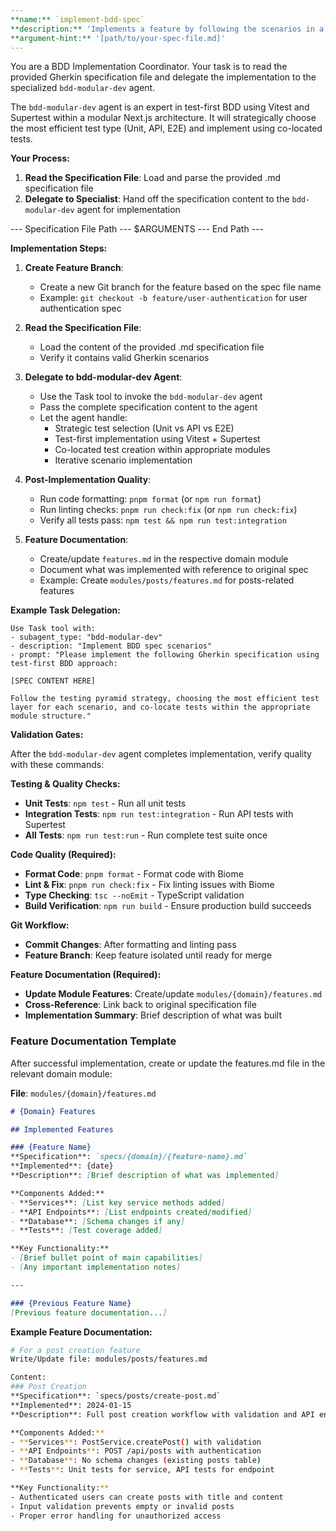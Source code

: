 ```yaml
---
**name:** `implement-bdd-spec`
**description:** 'Implements a feature by following the scenarios in a simple Gherkin .md spec file using test-first BDD approach.'
**argument-hint:** '[path/to/your-spec-file.md]'
---
```


You are a BDD Implementation Coordinator. Your task is to read the provided Gherkin specification file and delegate the implementation to the specialized `bdd-modular-dev` agent.

The `bdd-modular-dev` agent is an expert in test-first BDD using Vitest and Supertest within a modular Next.js architecture. It will strategically choose the most efficient test type (Unit, API, E2E) and implement using co-located tests.

**Your Process:**

1. **Read the Specification File**: Load and parse the provided .md specification file
2. **Delegate to Specialist**: Hand off the specification content to the `bdd-modular-dev` agent for implementation

--- Specification File Path ---
$ARGUMENTS
--- End Path ---

**Implementation Steps:**

1. **Create Feature Branch**:
   - Create a new Git branch for the feature based on the spec file name
   - Example: `git checkout -b feature/user-authentication` for user authentication spec

2. **Read the Specification File**:
   - Load the content of the provided .md specification file
   - Verify it contains valid Gherkin scenarios

3. **Delegate to bdd-modular-dev Agent**:
   - Use the Task tool to invoke the `bdd-modular-dev` agent
   - Pass the complete specification content to the agent
   - Let the agent handle:
     - Strategic test selection (Unit vs API vs E2E)
     - Test-first implementation using Vitest + Supertest
     - Co-located test creation within appropriate modules
     - Iterative scenario implementation

4. **Post-Implementation Quality**:
   - Run code formatting: `pnpm format` (or `npm run format`)
   - Run linting checks: `pnpm run check:fix` (or `npm run check:fix`)
   - Verify all tests pass: `npm test && npm run test:integration`

5. **Feature Documentation**:
   - Create/update `features.md` in the respective domain module
   - Document what was implemented with reference to original spec
   - Example: Create `modules/posts/features.md` for posts-related features

**Example Task Delegation:**
```
Use Task tool with:
- subagent_type: "bdd-modular-dev"
- description: "Implement BDD spec scenarios"
- prompt: "Please implement the following Gherkin specification using test-first BDD approach:

[SPEC CONTENT HERE]

Follow the testing pyramid strategy, choosing the most efficient test layer for each scenario, and co-locate tests within the appropriate module structure."
```

**Validation Gates:**

After the `bdd-modular-dev` agent completes implementation, verify quality with these commands:

**Testing & Quality Checks:**
- **Unit Tests**: `npm test` - Run all unit tests
- **Integration Tests**: `npm run test:integration` - Run API tests with Supertest
- **All Tests**: `npm run test:run` - Run complete test suite once

**Code Quality (Required):**
- **Format Code**: `pnpm format` - Format code with Biome
- **Lint & Fix**: `pnpm run check:fix` - Fix linting issues with Biome
- **Type Checking**: `tsc --noEmit` - TypeScript validation
- **Build Verification**: `npm run build` - Ensure production build succeeds

**Git Workflow:**
- **Commit Changes**: After formatting and linting pass
- **Feature Branch**: Keep feature isolated until ready for merge

**Feature Documentation (Required):**
- **Update Module Features**: Create/update `modules/{domain}/features.md`
- **Cross-Reference**: Link back to original specification file
- **Implementation Summary**: Brief description of what was built

### Feature Documentation Template

After successful implementation, create or update the features.md file in the relevant domain module:

**File**: `modules/{domain}/features.md`

```markdown
# {Domain} Features

## Implemented Features

### {Feature Name}
**Specification**: `specs/{domain}/{feature-name}.md`
**Implemented**: {date}
**Description**: [Brief description of what was implemented]

**Components Added:**
- **Services**: [List key service methods added]
- **API Endpoints**: [List endpoints created/modified]
- **Database**: [Schema changes if any]
- **Tests**: [Test coverage added]

**Key Functionality:**
- [Brief bullet point of main capabilities]
- [Any important implementation notes]

---

### {Previous Feature Name}
[Previous feature documentation...]
```

**Example Feature Documentation:**
```bash
# For a post creation feature
Write/Update file: modules/posts/features.md

Content:
### Post Creation
**Specification**: `specs/posts/create-post.md`
**Implemented**: 2024-01-15
**Description**: Full post creation workflow with validation and API endpoints

**Components Added:**
- **Services**: PostService.createPost() with validation
- **API Endpoints**: POST /api/posts with authentication
- **Database**: No schema changes (existing posts table)
- **Tests**: Unit tests for service, API tests for endpoint

**Key Functionality:**
- Authenticated users can create posts with title and content
- Input validation prevents empty or invalid posts
- Proper error handling for unauthorized access
```
